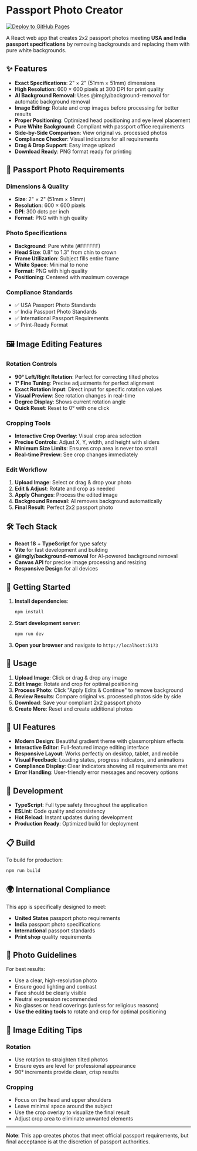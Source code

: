 # Passport Photo Creator

[![Deploy to GitHub Pages](https://github.com/yourusername/remvoebg/workflows/Deploy%20to%20GitHub%20Pages/badge.svg)](https://github.com/yourusername/remvoebg/actions)

A React web app that creates 2x2 passport photos meeting **USA and India passport specifications** by removing backgrounds and replacing them with pure white backgrounds.

## ✨ Features

- **Exact Specifications**: 2" × 2" (51mm × 51mm) dimensions
- **High Resolution**: 600 × 600 pixels at 300 DPI for print quality
- **AI Background Removal**: Uses @imgly/background-removal for automatic background removal
- **Image Editing**: Rotate and crop images before processing for better results
- **Proper Positioning**: Optimized head positioning and eye level placement
- **Pure White Background**: Compliant with passport office requirements
- **Side-by-Side Comparison**: View original vs. processed photos
- **Compliance Checker**: Visual indicators for all requirements
- **Drag & Drop Support**: Easy image upload
- **Download Ready**: PNG format ready for printing

## 🎯 Passport Photo Requirements

### Dimensions & Quality
- **Size**: 2" × 2" (51mm × 51mm)
- **Resolution**: 600 × 600 pixels
- **DPI**: 300 dots per inch
- **Format**: PNG with high quality

### Photo Specifications
- **Background**: Pure white (#FFFFFF)
- **Head Size**: 0.8" to 1.3" from chin to crown
- **Frame Utilization**: Subject fills entire frame
- **White Space**: Minimal to none
- **Format**: PNG with high quality
- **Positioning**: Centered with maximum coverage

### Compliance Standards
- ✅ USA Passport Photo Standards
- ✅ India Passport Photo Standards
- ✅ International Passport Requirements
- ✅ Print-Ready Format

## 🖼️ Image Editing Features

### **Rotation Controls**
- **90° Left/Right Rotation**: Perfect for correcting tilted photos
- **1° Fine Tuning**: Precise adjustments for perfect alignment
- **Exact Rotation Input**: Direct input for specific rotation values
- **Visual Preview**: See rotation changes in real-time
- **Degree Display**: Shows current rotation angle
- **Quick Reset**: Reset to 0° with one click

### **Cropping Tools**
- **Interactive Crop Overlay**: Visual crop area selection
- **Precise Controls**: Adjust X, Y, width, and height with sliders
- **Minimum Size Limits**: Ensures crop area is never too small
- **Real-time Preview**: See crop changes immediately

### **Edit Workflow**
1. **Upload Image**: Select or drag & drop your photo
2. **Edit & Adjust**: Rotate and crop as needed
3. **Apply Changes**: Process the edited image
4. **Background Removal**: AI removes background automatically
5. **Final Result**: Perfect 2x2 passport photo

## 🛠️ Tech Stack

- **React 18** + **TypeScript** for type safety
- **Vite** for fast development and building
- **@imgly/background-removal** for AI-powered background removal
- **Canvas API** for precise image processing and resizing
- **Responsive Design** for all devices

## 🚀 Getting Started

1. **Install dependencies**:
   ```bash
   npm install
   ```

2. **Start development server**:
   ```bash
   npm run dev
   ```

3. **Open your browser** and navigate to `http://localhost:5173`

## 📱 Usage

1. **Upload Image**: Click or drag & drop any image
2. **Edit Image**: Rotate and crop for optimal positioning
3. **Process Photo**: Click "Apply Edits & Continue" to remove background
4. **Review Results**: Compare original vs. processed photos side by side
5. **Download**: Save your compliant 2x2 passport photo
6. **Create More**: Reset and create additional photos

## 🎨 UI Features

- **Modern Design**: Beautiful gradient theme with glassmorphism effects
- **Interactive Editor**: Full-featured image editing interface
- **Responsive Layout**: Works perfectly on desktop, tablet, and mobile
- **Visual Feedback**: Loading states, progress indicators, and animations
- **Compliance Display**: Clear indicators showing all requirements are met
- **Error Handling**: User-friendly error messages and recovery options

## 🔧 Development

- **TypeScript**: Full type safety throughout the application
- **ESLint**: Code quality and consistency
- **Hot Reload**: Instant updates during development
- **Production Ready**: Optimized build for deployment

## 📋 Build

To build for production:
```bash
npm run build
```

## 🌍 International Compliance

This app is specifically designed to meet:
- **United States** passport photo requirements
- **India** passport photo specifications
- **International** passport standards
- **Print shop** quality requirements

## 📸 Photo Guidelines

For best results:
- Use a clear, high-resolution photo
- Ensure good lighting and contrast
- Face should be clearly visible
- Neutral expression recommended
- No glasses or head coverings (unless for religious reasons)
- **Use the editing tools** to rotate and crop for optimal positioning

## 🎯 Image Editing Tips

### **Rotation**
- Use rotation to straighten tilted photos
- Ensure eyes are level for professional appearance
- 90° increments provide clean, crisp results

### **Cropping**
- Focus on the head and upper shoulders
- Leave minimal space around the subject
- Use the crop overlay to visualize the final result
- Adjust crop area to eliminate unwanted elements

---

**Note**: This app creates photos that meet official passport requirements, but final acceptance is at the discretion of passport authorities.